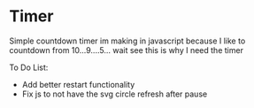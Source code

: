 # Timer

Simple countdown timer im making in javascript because I like to countdown from 10...9....5... wait see this is why I need the timer

To Do List:
 - Add better restart functionality
 - Fix js to not have the svg circle refresh after pause
